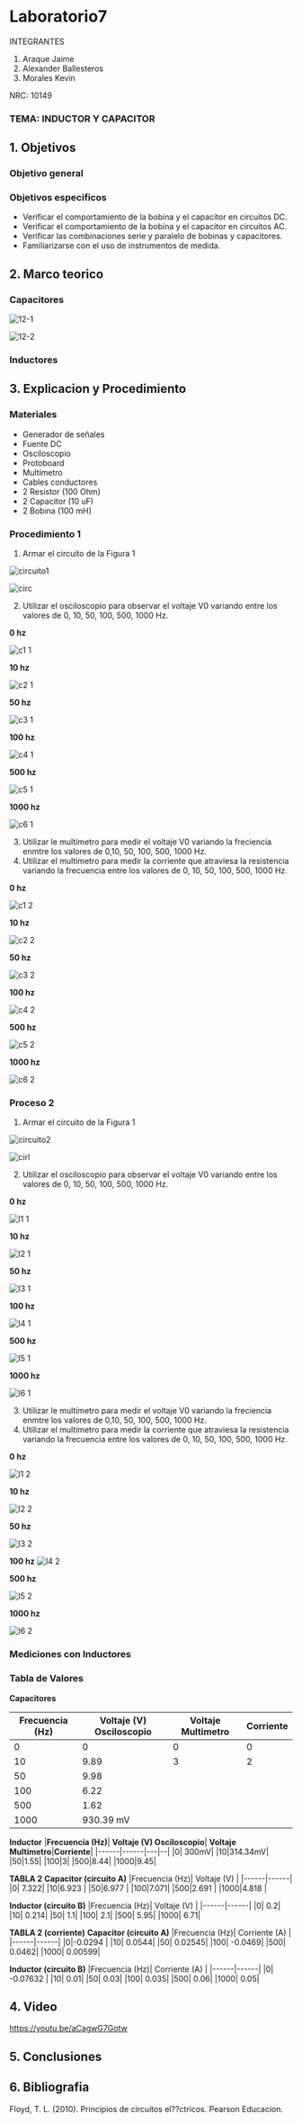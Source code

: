 # Laboratorio7
INTEGRANTES

1. Araque Jaime
2. Alexander Ballesteros
3. Morales Kevin

NRC: 10149
### TEMA: INDUCTOR Y CAPACITOR
## 1. Objetivos
### Objetivo general

### Objetivos especificos
- Verificar el comportamiento de la bobina y el capacitor en circuitos DC.
- Verificar el comportamiento de la bobina y el capacitor en circuitos AC.
- Verificar las combinaciones serie y paralelo de bobinas y capacitores.
- Familiarizarse con el uso de instrumentos de medida.
## 2. Marco teorico
### Capacitores

![12-1](https://user-images.githubusercontent.com/93951775/152908389-07d60c04-653f-41d1-a3ef-3063e5a32b43.jpeg)

![12-2](https://user-images.githubusercontent.com/93951775/152908407-5999240b-ff81-4cc7-b649-abeaf4051b76.jpeg)

### Inductores



## 3. Explicacion y Procedimiento
### Materiales
* Generador de señales
* Fuente DC
* Osciloscopio
* Protoboard
* Multímetro
* Cables conductores
* 2 Resistor (100 Ohm)
* 2 Capacitor (10 uF)
* 2 Bobina (100 mH)

### Procedimiento 1

1. Armar el circuito de la Figura 1

![circuito1](https://user-images.githubusercontent.com/93224166/152911999-f9872343-abe4-4543-a89c-d700fbaaf31f.png)

![circ](https://user-images.githubusercontent.com/93224166/153022845-c176de86-782b-4a3c-88c3-ce96c59fc825.png)

2. Utilizar el osciloscopio para observar el voltaje V0 variando entre los valores de 0, 10, 50, 100, 500, 1000 Hz. 

**0 hz**

![c1 1](https://user-images.githubusercontent.com/93224166/153017542-8a053a68-29e7-4420-8ef4-fc27c0846157.png)

**10 hz**

![c2 1](https://user-images.githubusercontent.com/93224166/153017548-7143fe4b-71af-4fe9-a29b-7429e71eef2f.png)

**50 hz**

![c3 1](https://user-images.githubusercontent.com/93224166/153017554-37114075-e357-4352-8782-d1e6bf8e3da0.png)

**100 hz**

![c4 1](https://user-images.githubusercontent.com/93224166/153017515-1e7ca682-c8c8-4823-9104-3cee95592027.png)

**500 hz**

![c5 1](https://user-images.githubusercontent.com/93224166/153017534-3d9ece85-1d55-4e27-9f44-69f1d08c3122.png)

**1000 hz**

![c6 1](https://user-images.githubusercontent.com/93224166/153017540-8edd3dc1-5299-4c18-9be1-39541346d146.png)




3. Utilizar le multímetro para medir el voltaje V0 variando la freciencia enmtre los valores de 0,10, 50, 100, 500, 1000 Hz. 
4. Utilizar el multímetro para medir la corriente que atraviesa la resistencia variando la frecuencia entre los valores de 0, 10, 50, 100, 500, 1000 Hz. 


**0 hz**

![c1 2](https://user-images.githubusercontent.com/93224166/153017544-be6abf0b-fcd3-42c8-aa95-a1872afd2e2d.png)


**10 hz**

![c2 2](https://user-images.githubusercontent.com/93224166/153017553-c6f8281a-4be5-4558-9c0d-d317b1ac927e.png)


**50 hz**

![c3 2](https://user-images.githubusercontent.com/93224166/153017559-b5aa17f7-3253-48fc-b71a-c15c4eb8fa33.png)


**100 hz**

![c4 2](https://user-images.githubusercontent.com/93224166/153017530-fe064382-1b0c-440e-8968-8d7674ff1b06.png)


**500 hz**

![c5 2](https://user-images.githubusercontent.com/93224166/153017539-01a80545-4ca1-44ad-b2f6-84f331cd57c1.png)


**1000 hz**

![c6 2](https://user-images.githubusercontent.com/93224166/153017541-ce3b18f3-19ff-4897-8002-22d6535843c5.png)

### Proceso 2
1. Armar el circuito de la Figura 1


![circuito2](https://user-images.githubusercontent.com/93224166/152911998-a10ae9a6-a216-4f68-9a65-da683b1d45fc.png)

![cirl](https://user-images.githubusercontent.com/93224166/153022892-364ebcf3-56d4-4caa-a4a8-0f914b42f959.png)


2. Utilizar el osciloscopio para observar el voltaje V0 variando entre los valores de 0, 10, 50, 100, 500, 1000 Hz. 


**0 hz**

![l1 1](https://user-images.githubusercontent.com/93224166/153020978-0a394fbd-e292-4fa7-a3ca-c615d44ae0f5.png)


**10 hz**

![l2 1](https://user-images.githubusercontent.com/93224166/153020985-010d4145-4c5d-4bf3-9b58-ccc604d4c92b.png)


**50 hz**

![l3 1](https://user-images.githubusercontent.com/93224166/153020987-9f2c8ada-7884-47c8-b21b-c5cbadd44df6.png)


**100 hz**

![l4 1](https://user-images.githubusercontent.com/93224166/153020994-e806dfe5-bcd6-4ab9-a1f2-a9099ece883f.png)

**500 hz**

![l5 1](https://user-images.githubusercontent.com/93224166/153020959-5a75e229-fc46-40a1-b0fd-391de9ec4c26.png)


**1000 hz**

![l6 1](https://user-images.githubusercontent.com/93224166/153020972-f3594b22-9536-4de1-91dc-e589f9fe4dd3.png)



3.  Utilizar le multímetro para medir el voltaje V0 variando la freciencia enmtre los valores de 0,10, 50, 100, 500, 1000 Hz. 
4. Utilizar el multímetro para medir la corriente que atraviesa la resistencia variando la frecuencia entre los valores de 0, 10, 50, 100, 500, 1000 Hz. 


**0 hz**

![l1 2](https://user-images.githubusercontent.com/93224166/153020981-1867d78b-12fd-4b6f-9b12-56e7c8e33ad0.png)


**10 hz**

![l2 2](https://user-images.githubusercontent.com/93224166/153020986-01760b6c-3b5c-49a4-9c76-26113bb557d1.png)


**50 hz**

![l3 2](https://user-images.githubusercontent.com/93224166/153020991-8c7f762e-72da-409b-b067-806cde705998.png)


**100 hz**
![l4 2](https://user-images.githubusercontent.com/93224166/153020997-9bc78590-2c34-436f-80c4-d495270b4a6e.png)


**500 hz**

![l5 2](https://user-images.githubusercontent.com/93224166/153020969-b0467131-ec83-4530-bd07-677437c08548.png)


**1000 hz**

![l6 2](https://user-images.githubusercontent.com/93224166/153020976-a70e52d4-068c-46d2-921c-d821a63655d7.png)

### Mediciones con Inductores



### Tabla de Valores
**Capacitores**





|**Frecuencia (Hz)**| **Voltaje (V)  Osciloscopio**| **Voltaje Multimetro**|**Corriente**|
|------|------|-------|------|
|0| 0|0|0|
|10|9.89|3|2|
|50|9.98|
|100|6.22|
|500|1.62|
|1000|930.39 mV|




**Inductor**
|**Frecuencia (Hz)**| **Voltaje (V)  Osciloscopio**| **Voltaje Multimetro**|**Corriente**|
|------|------|---|--|
|0| 300mV|
|10|314.34mV|
|50|1.55|
|100|3|
|500|8.44|
|1000|9.45|






**TABLA 2**
**Capacitor (circuito A)**
|Frecuencia (Hz)| Voltaje (V) |
|------|------|
|0| 7.322|
|10|6.923 |
|50|6.977 |
|100|7.071|
|500|2.691 |
|1000|4.818 |


**Inductor (circuito B)**
|Frecuencia (Hz)| Voltaje (V) |
|------|------|
|0| 0.2|
|10| 0.214|
|50| 1.1|
|100| 2.1|
|500| 5.95|
|1000| 6.71|












**TABLA 2 (corriente)**
**Capacitor (circuito A)**
|Frecuencia (Hz)| Corriente (A) |
|------|------|
|0|-0.0294  |
|10| 0.0544|
|50| 0.02545|
|100| -0.0469|
|500| 0.0462|
|1000| 0.00599|


**Inductor (circuito B)**
|Frecuencia (Hz)| Corriente (A) |
|------|------|
|0| -0.07632 |
|10| 0.01|
|50| 0.03|
|100| 0.035|
|500| 0.06|
|1000| 0.05|









## 4. Video 
https://youtu.be/aCagwG7Gotw

## 5. Conclusiones
## 6. Bibliografia
Floyd, T. L. (2010). Principios de circuitos el??ctricos. Pearson Educacion.

